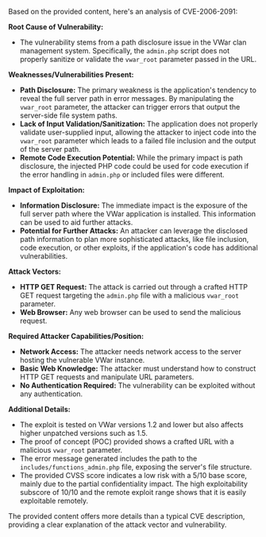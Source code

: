 Based on the provided content, here's an analysis of CVE-2006-2091:

**Root Cause of Vulnerability:**

*   The vulnerability stems from a path disclosure issue in the VWar clan management system. Specifically, the `admin.php` script does not properly sanitize or validate the `vwar_root` parameter passed in the URL.

**Weaknesses/Vulnerabilities Present:**

*   **Path Disclosure:** The primary weakness is the application's tendency to reveal the full server path in error messages. By manipulating the `vwar_root` parameter, the attacker can trigger errors that output the server-side file system paths.
*   **Lack of Input Validation/Sanitization:** The application does not properly validate user-supplied input, allowing the attacker to inject code into the `vwar_root` parameter which leads to a failed file inclusion and the output of the server path.
*   **Remote Code Execution Potential:** While the primary impact is path disclosure, the injected PHP code could be used for code execution if the error handling in `admin.php` or included files were different.

**Impact of Exploitation:**

*   **Information Disclosure:** The immediate impact is the exposure of the full server path where the VWar application is installed. This information can be used to aid further attacks.
*   **Potential for Further Attacks:** An attacker can leverage the disclosed path information to plan more sophisticated attacks, like file inclusion, code execution, or other exploits, if the application's code has additional vulnerabilities.

**Attack Vectors:**

*   **HTTP GET Request:** The attack is carried out through a crafted HTTP GET request targeting the `admin.php` file with a malicious `vwar_root` parameter.
*   **Web Browser:** Any web browser can be used to send the malicious request.

**Required Attacker Capabilities/Position:**

*   **Network Access:** The attacker needs network access to the server hosting the vulnerable VWar instance.
*   **Basic Web Knowledge:** The attacker must understand how to construct HTTP GET requests and manipulate URL parameters.
*   **No Authentication Required:** The vulnerability can be exploited without any authentication.

**Additional Details:**

*   The exploit is tested on VWar versions 1.2 and lower but also affects higher unpatched versions such as 1.5.
*   The proof of concept (POC) provided shows a crafted URL with a malicious `vwar_root` parameter.
*   The error message generated includes the path to the `includes/functions_admin.php` file, exposing the server's file structure.
*   The provided CVSS score indicates a low risk with a 5/10 base score, mainly due to the partial confidentiality impact. The high exploitability subscore of 10/10 and the remote exploit range shows that it is easily exploitable remotely.

The provided content offers more details than a typical CVE description, providing a clear explanation of the attack vector and vulnerability.